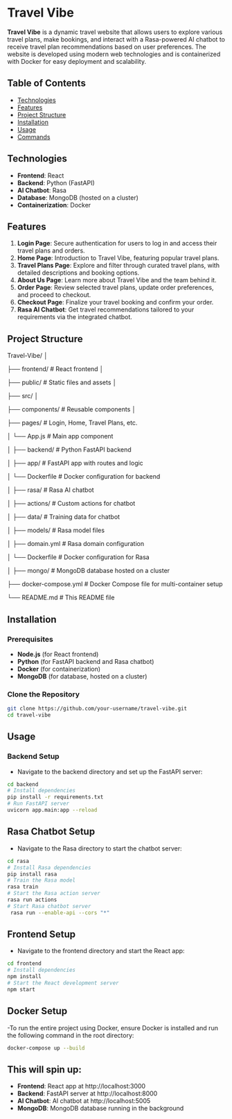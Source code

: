 # Travel Vibe

**Travel Vibe** is a dynamic travel website that allows users to explore various travel plans, make bookings, and interact with a Rasa-powered AI chatbot to receive travel plan recommendations based on user preferences. The website is developed using modern web technologies and is containerized with Docker for easy deployment and scalability.

## Table of Contents
- [Technologies](#technologies)
- [Features](#features)
- [Project Structure](#project-structure)
- [Installation](#installation)
- [Usage](#usage)
- [Commands](#commands)

## Technologies

- **Frontend**: React
- **Backend**: Python (FastAPI)
- **AI Chatbot**: Rasa
- **Database**: MongoDB (hosted on a cluster)
- **Containerization**: Docker

## Features

1. **Login Page**: Secure authentication for users to log in and access their travel plans and orders.
2. **Home Page**: Introduction to Travel Vibe, featuring popular travel plans.
3. **Travel Plans Page**: Explore and filter through curated travel plans, with detailed descriptions and booking options.
4. **About Us Page**: Learn more about Travel Vibe and the team behind it.
5. **Order Page**: Review selected travel plans, update order preferences, and proceed to checkout.
6. **Checkout Page**: Finalize your travel booking and confirm your order.
7. **Rasa AI Chatbot**: Get travel recommendations tailored to your requirements via the integrated chatbot.

## Project Structure
Travel-Vibe/ │

├── frontend/ # React frontend │ 

├── public/ # Static files and assets │ 

├── src/ │ 

├── components/ # Reusable components │ 

├── pages/ # Login, Home, Travel Plans, etc. 

│  └── App.js # Main app component 

│  ├── backend/ # Python FastAPI backend 

│  ├── app/ # FastAPI app with routes and logic 

│  └── Dockerfile # Docker configuration for backend 

│  ├── rasa/ # Rasa AI chatbot 

│  ├── actions/ # Custom actions for chatbot 

│  ├── data/ # Training data for chatbot 

│  ├── models/ # Rasa model files 

│  ├── domain.yml # Rasa domain configuration 

│  └── Dockerfile # Docker configuration for Rasa 

│  ├── mongo/ # MongoDB database hosted on a cluster 

├── docker-compose.yml # Docker Compose file for multi-container setup 

└── README.md # This README file


## Installation

### Prerequisites
- **Node.js** (for React frontend)
- **Python** (for FastAPI backend and Rasa chatbot)
- **Docker** (for containerization)
- **MongoDB** (for database, hosted on a cluster)

### Clone the Repository
```bash
git clone https://github.com/your-username/travel-vibe.git
cd travel-vibe
```

## Usage

### Backend Setup

- Navigate to the backend directory and set up the FastAPI server:
```bash
cd backend
# Install dependencies
pip install -r requirements.txt
# Run FastAPI server
uvicorn app.main:app --reload
```

## Rasa Chatbot Setup

- Navigate to the Rasa directory to start the chatbot server:
```bash
cd rasa
# Install Rasa dependencies
pip install rasa
# Train the Rasa model
rasa train
# Start the Rasa action server
rasa run actions
# Start Rasa chatbot server
 rasa run --enable-api --cors "*"
```

## Frontend Setup

- Navigate to the frontend directory and start the React app:
```bash
cd frontend
# Install dependencies
npm install
# Start the React development server
npm start
```

## Docker Setup

-To run the entire project using Docker, ensure Docker is installed and run the following command in the root directory:
```bash
docker-compose up --build
```

## This will spin up:

- **Frontend**: React app at http://localhost:3000
- **Backend**: FastAPI server at http://localhost:8000
- **AI Chatbot**: AI chatbot at http://localhost:5005
- **MongoDB**: MongoDB database running in the background
  
